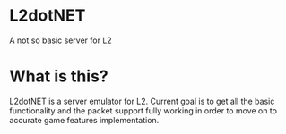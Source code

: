 # L2dotNET
A not so basic server for L2

# What is this?
L2dotNET is a server emulator for L2.
Current goal is to get all the basic functionality and the packet support fully working in order to move on to accurate game features implementation.
